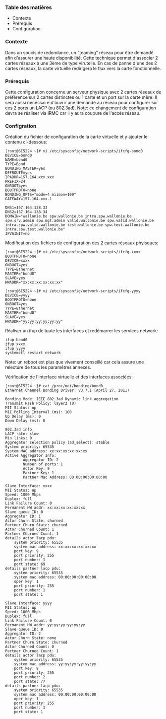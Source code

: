 ### Table des matières
* Contexte
* Prérequis
* Configuration 

### Contexte
Dans un soucis de redondance, un "teaming" réseau pour être demandé afin d'assurer une haute disponibilité. Cette technique permet d'associer 2 cartes réseaux à une 3ème de type virutelle.
En cas de panne d'une des 2 cartes réseaux, la carte virtuelle redirigera le flux vers la carte fonctionnelle. 

### Prérequis
Cette configuration concerne un serveur physique avec 2 cartes réseaux de préférence sur 2 cartes distinctes ou 1 carte et un port sur la carte mère.
Il sera aussi nécessaire d'ouvrir une demande au réseau pour configurer sur ces 2 ports un LACP (ou 802.3ad).
Note: ce changement de configuration devra se réaliser via IRMC car il y aura coupure de l'accès réseau.

### Configration
Création du fichier de configuration de la carte virtuelle et y ajouter le contenu ci-dessous:

```
[root@SI5224 ~]# vi /etc/sysconfig/network-scripts/ifcfg-bond0
DEVICE=bond0
NAME=bond0
TYPE=Bond
BONDING_MASTER=yes
DEFROUTE=yes
IPADDR=157.164.xxx.xxx
PREFIX=24
ONBOOT=yes
BOOTPROTO=none
BONDING_OPTS="mode=4 miimon=100"
GATEWAY=157.164.xxx.1

DNS1=157.164.138.33
DNS2=157.164.138.34
DOMAIN="wallonie.be spw.wallonie.be intra.spw.wallonie.be spw.srv.admin spw.mgt.admin valid.wallonie.be spw.valid.wallonie.be intra.spw.valid.wallonie.be test.wallonie.be spw.test.wallonie.be intra.spw.test.wallonie.be"
IPV6INIT=no
```

Modification des fichiers de configuration des 2 cartes réseaux phyisques:
```
[root@SI5224 ~]# vi /etc/sysconfig/network-scripts/ifcfg-xxxx
BOOTPROTO=none
DEVICE=xxxx
ONBOOT=yes
TYPE=Ethernet
MASTER="bond0"
SLAVE=yes
HWADDR="xx:xx:xx:xx:xx:xx"

[root@SI5224 ~]# vi /etc/sysconfig/network-scripts/ifcfg-yyyy
DEVICE=yyyy
BOOTPROTO=none
ONBOOT=yes
TYPE=Ethernet
MASTER="bond0"
SLAVE=yes
HWADDR="yy:yy:yy:yy:yy:yy"
```

Réaliser un ifup de toute les interfaces et redémarrer les services network:
```
ifup bond0
ifup xxxx
ifup yyyy
systemctl restart network
```
Note: un reboot est plus que vivement conseillé car cela assure une relecture de tous les paramêtres annexes. 

Vérification de l'interface virtuelle et des interfaces associées:
```
[root@SI5224 ~]# cat /proc/net/bonding/bond0
Ethernet Channel Bonding Driver: v3.7.1 (April 27, 2011)

Bonding Mode: IEEE 802.3ad Dynamic link aggregation
Transmit Hash Policy: layer2 (0)
MII Status: up
MII Polling Interval (ms): 100
Up Delay (ms): 0
Down Delay (ms): 0

802.3ad info
LACP rate: slow
Min links: 0
Aggregator selection policy (ad_select): stable
System priority: 65535
System MAC address: xx:xx:xx:xx:xx:xx
Active Aggregator Info:
        Aggregator ID: 2
        Number of ports: 1
        Actor Key: 9
        Partner Key: 1
        Partner Mac Address: 00:00:00:00:00:00

Slave Interface: xxxx
MII Status: up
Speed: 1000 Mbps
Duplex: full
Link Failure Count: 0
Permanent HW addr: xx:xx:xx:xx:xx:xx
Slave queue ID: 0
Aggregator ID: 1
Actor Churn State: churned
Partner Churn State: churned
Actor Churned Count: 1
Partner Churned Count: 1
details actor lacp pdu:
    system priority: 65535
    system mac address: xx:xx:xx:xx:xx:xx
    port key: 9
    port priority: 255
    port number: 1
    port state: 69
details partner lacp pdu:
    system priority: 65535
    system mac address: 00:00:00:00:00:00
    oper key: 1
    port priority: 255
    port number: 1
    port state: 1

Slave Interface: yyyy
MII Status: up
Speed: 1000 Mbps
Duplex: full
Link Failure Count: 0
Permanent HW addr: yy:yy:yy:yy:yy:yy
Slave queue ID: 0
Aggregator ID: 2
Actor Churn State: none
Partner Churn State: churned
Actor Churned Count: 0
Partner Churned Count: 1
details actor lacp pdu:
    system priority: 65535
    system mac address: yy:yy:yy:yy:yy:yy
    port key: 9
    port priority: 255
    port number: 2
    port state: 77
details partner lacp pdu:
    system priority: 65535
    system mac address: 00:00:00:00:00:00
    oper key: 1
    port priority: 255
    port number: 1
    port state: 1

```
